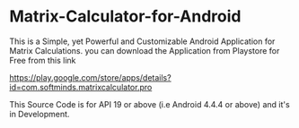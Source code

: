 # Matrix-Calculator-for-Android
This is a Simple, yet Powerful and Customizable Android Application for Matrix Calculations. you can download the Application from Playstore for Free from this link 

https://play.google.com/store/apps/details?id=com.softminds.matrixcalculator.pro

This Source Code is for API 19 or above (i.e Android 4.4.4 or above) and it's in Development.

